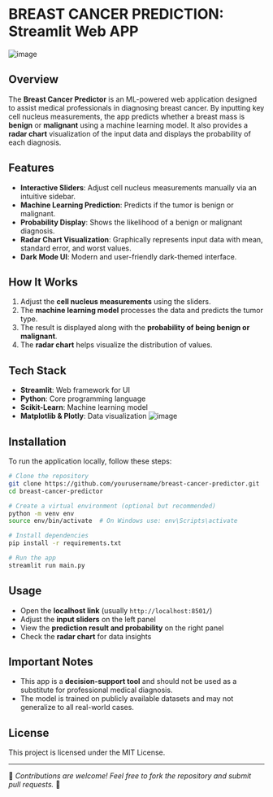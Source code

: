 # BREAST CANCER PREDICTION: Streamlit Web APP
![image](https://github.com/user-attachments/assets/1fe46b7e-6bf3-4c02-a43c-819e63c172d5)


## Overview
The **Breast Cancer Predictor** is an ML-powered web application designed to assist medical professionals in diagnosing breast cancer. By inputting key cell nucleus measurements, the app predicts whether a breast mass is **benign** or **malignant** using a machine learning model. It also provides a **radar chart** visualization of the input data and displays the probability of each diagnosis.

## Features
- **Interactive Sliders**: Adjust cell nucleus measurements manually via an intuitive sidebar.
- **Machine Learning Prediction**: Predicts if the tumor is benign or malignant.
- **Probability Display**: Shows the likelihood of a benign or malignant diagnosis.
- **Radar Chart Visualization**: Graphically represents input data with mean, standard error, and worst values.
- **Dark Mode UI**: Modern and user-friendly dark-themed interface.

## How It Works
1. Adjust the **cell nucleus measurements** using the sliders.
2. The **machine learning model** processes the data and predicts the tumor type.
3. The result is displayed along with the **probability of being benign or malignant**.
4. The **radar chart** helps visualize the distribution of values.

## Tech Stack
- **Streamlit**: Web framework for UI
- **Python**: Core programming language
- **Scikit-Learn**: Machine learning model
- **Matplotlib & Plotly**: Data visualization
  ![image](https://github.com/user-attachments/assets/5391017e-b2ce-4e6f-b55c-356339eeea2d)


## Installation
To run the application locally, follow these steps:

```bash
# Clone the repository
git clone https://github.com/yourusername/breast-cancer-predictor.git
cd breast-cancer-predictor

# Create a virtual environment (optional but recommended)
python -m venv env
source env/bin/activate  # On Windows use: env\Scripts\activate

# Install dependencies
pip install -r requirements.txt

# Run the app
streamlit run main.py
```

## Usage
- Open the **localhost link** (usually `http://localhost:8501/`)
- Adjust the **input sliders** on the left panel
- View the **prediction result and probability** on the right panel
- Check the **radar chart** for data insights

## Important Notes
- This app is a **decision-support tool** and should not be used as a substitute for professional medical diagnosis.
- The model is trained on publicly available datasets and may not generalize to all real-world cases.


## License
This project is licensed under the MIT License.

---

📢 *Contributions are welcome! Feel free to fork the repository and submit pull requests.* 🚀

